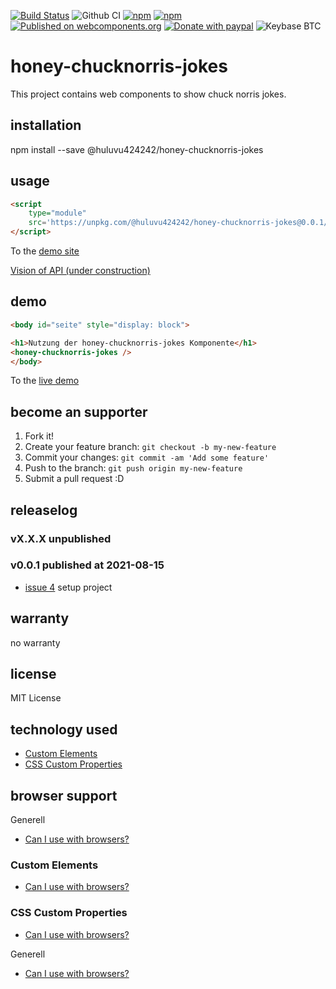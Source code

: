 [![Build Status](https://travis-ci.com/Huluvu424242/honey-chucknorris-jokes.svg?branch=master)](https://travis-ci.com/Huluvu424242/honey-chucknorris-jokes)
![Github CI](https://github.com/Huluvu424242/honey-chucknorris-jokes/workflows/Github%20CI/badge.svg)
[![npm](https://img.shields.io/npm/v/@huluvu424242/honey-chucknorris-jokes.svg)](https://www.npmjs.com/package/@huluvu424242/honey-chucknorris-jokes)
[![npm](https://img.shields.io/npm/dm/@huluvu424242/honey-chucknorris-jokes.svg)](https://www.npmjs.com/package/@huluvu424242/honey-chucknorris-jokes)
[![Published on webcomponents.org](https://img.shields.io/badge/webcomponents.org-published-blue.svg)](https://www.webcomponents.org/element/@huluvu424242/honey-chucknorris-jokes)
[![Donate with paypal](https://img.shields.io/badge/paypal-donate-yellow.svg)](https://paypal.me/huluvu424242)
![Keybase BTC](https://img.shields.io/keybase/btc/huluvu424242)
# honey-chucknorris-jokes 
This project contains web components to show chuck norris jokes.

## installation

npm install --save @huluvu424242/honey-chucknorris-jokes

## usage

```html
<script 
    type="module" 
    src='https://unpkg.com/@huluvu424242/honey-chucknorris-jokes@0.0.1/dist/honey-chucknorris-jokes/honey-chucknorris-jokes.esm.js'>
</script>
```
To the [demo site](https://huluvu424242.github.io/honey-chucknorris-jokes/index.html)

[Vision of API (under construction)](src/components/honey-chucknorris-jokes/readme.md)

## demo

<!--
```
<custom-element-demo>
  <template>
    <link rel="import" href="docs/index.html">
    <next-code-block></next-code-block>
  </template>
</custom-element-demo>
```
-->
```html
<body id="seite" style="display: block">

<h1>Nutzung der honey-chucknorris-jokes Komponente</h1>
<honey-chucknorris-jokes />
</body>
```
To the [live demo](https://huluvu424242.github.io/honey-chucknorris-jokes/index.html)

## become an supporter

1. Fork it!
2. Create your feature branch: `git checkout -b my-new-feature`
3. Commit your changes: `git commit -am 'Add some feature'`
4. Push to the branch: `git push origin my-new-feature`
5. Submit a pull request :D

## releaselog

### vX.X.X unpublished

### v0.0.1 published at 2021-08-15

* [issue 4](https://github.com/Huluvu424242/honey-chucknorris-jokes/issues/4) setup project

## warranty

no warranty

## license

MIT License

## technology used

* [Custom Elements](https://developer.mozilla.org/en-US/docs/Web/API/Window/customElements)
* [CSS Custom Properties](https://developer.mozilla.org/en-US/docs/Web/CSS/Using_CSS_custom_properties)


## browser support

Generell

* [Can I use with browsers?](https://caniuse.com/#feat=speech-synthesis)

### Custom Elements

* [Can I use with browsers?](https://caniuse.com/#feat=mdn-api_window_customelements)

### CSS Custom Properties

* [Can I use with browsers?](https://caniuse.com/#search=css%20custom%20properties)

Generell 

* [Can I use with browsers?](https://caniuse.com/#feat=mdn-css_selectors_part)
